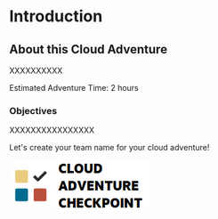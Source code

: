 # Introduction

## About this Cloud Adventure

XXXXXXXXXX

Estimated Adventure Time: 2 hours

### **Objectives**

XXXXXXXXXXXXXXXX






Let's create your team name for your cloud adventure!

[![Cloud Adventure](images/cloud-adventure-checkpoint-image.png)](https://apex.oracle.com/pls/apex/f?p=159406:LOGIN_TEAM:::::CC:SCMCLOUDADVENTURE) 
    


